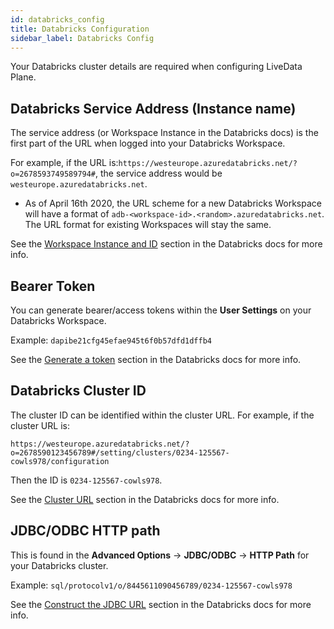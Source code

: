 ```yaml
---
id: databricks_config
title: Databricks Configuration
sidebar_label: Databricks Config
---
```


Your Databricks cluster details are required when configuring LiveData Plane.

## Databricks Service Address (Instance name)

The service address (or Workspace Instance in the Databricks docs) is the first part of the URL when logged into your Databricks Workspace.

For example, if the URL is:`https://westeurope.azuredatabricks.net/?o=2678593749589794#`, the service address would be `westeurope.azuredatabricks.net`.

* As of April 16th 2020, the URL scheme for a new Databricks Workspace will have a format of `adb-<workspace-id>.<random>.azuredatabricks.net`. The URL format for existing Workspaces will stay the same.

See the [Workspace Instance and ID](https://docs.databricks.com/workspace/workspace-details.html#workspace-instance-and-id) section in the Databricks docs for more info.

## Bearer Token

You can generate bearer/access tokens within the **User Settings** on your Databricks Workspace.

Example: `dapibe21cfg45efae945t6f0b57dfd1dffb4`

See the [Generate a token](https://docs.databricks.com/dev-tools/api/latest/authentication.html#generate-a-token) section in the Databricks docs for more info.

## Databricks Cluster ID

The cluster ID can be identified within the cluster URL. For example, if the cluster URL is:

`https://westeurope.azuredatabricks.net/?o=2678590123456789#/setting/clusters/0234-125567-cowls978/configuration`

Then the ID is `0234-125567-cowls978`.

See the [Cluster URL](https://docs.databricks.com/workspace/workspace-details.html#cluster-url) section in the Databricks docs for more info.

## JDBC/ODBC HTTP path

This is found in the **Advanced Options** -> **JDBC/ODBC** -> **HTTP Path** for your Databricks cluster.

Example: `sql/protocolv1/o/8445611090456789/0234-125567-cowls978`

See the [Construct the JDBC URL](https://docs.databricks.com/bi/jdbc-odbc-bi.html#construct-the-jdbc-url) section in the Databricks docs for more info.
